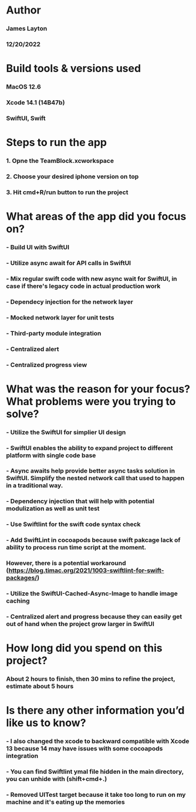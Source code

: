 # Author
### James Layton
### 12/20/2022

# Build tools & versions used
### MacOS 12.6
### Xcode 14.1 (14B47b)
### SwiftUI, Swift

# Steps to run the app
### 1. Opne the TeamBlock.xcworkspace
### 2. Choose your desired iphone version on top
### 3. Hit cmd+R/run button to run the project 

# What areas of the app did you focus on?
### - Build UI with SwiftUI
### - Utilize async await for API calls in SwiftUI
### - Mix regular swift code with new async wait for SwiftUI, in case if there's legacy code in actual production work
### - Dependecy injection for the network layer
### - Mocked network layer for unit tests
### - Third-party module integration 
### - Centralized alert
### - Centralized progress view

# What was the reason for your focus? What problems were you trying to solve?
### - Utilize the SwiftUI for simplier UI design 
### - SwiftUI enables the ability to expand project to different platform with single code base
### - Async awaits help provide better async tasks solution in SwiftUI. Simplify the nested network call that used to happen in a traditional way.
### - Dependency injection that will help with potential modulization as well as unit test
### - Use Swiftlint for the swift code syntax check
### - Add SwiftLint in cocoapods because swift pakcage lack of ability to process run time script at the moment. 
###   However, there is a potential workaround (https://blog.timac.org/2021/1003-swiftlint-for-swift-packages/)
### - Utilize the SwiftUI-Cached-Async-Image to handle image caching
### - Centralized alert and progress because they can easily get out of hand when the project grow larger in SwiftUI

# How long did you spend on this project?
### About 2 hours to finish, then 30 mins to refine the project, estimate about 5 hours

# Is there any other information you’d like us to know?
### - I also changed the xcode to backward compatible with Xcode 13 because 14 may have issues with some cocoapods integration
### - You can find Swiftlint ymal file hidden in the main directory, you can unhide with (shift+cmd+.)
### - Removed UITest target because it take too long to run on my machine and it's eating up the memories
